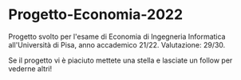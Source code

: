# Progetto-Economia-2022
Progetto svolto per l'esame di Economia di Ingegneria Informatica all'Università di Pisa, anno accademico 21/22.
Valutazione: 29/30.

Se il progetto vi è piaciuto mettete una stella e lasciate un follow per vederne altri!
